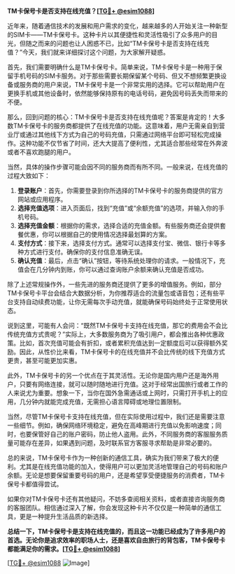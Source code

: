 **TM卡保号卡是否支持在线充值？[[TG💪+ @esim1088](https://t.me/s/esim1088)]**

近年来，随着通信技术的发展和用户需求的变化，越来越多的人开始关注一种新型的SIM卡——TM卡保号卡。这种卡片以其便捷性和灵活性吸引了众多用户的目光，但随之而来的问题也让人困惑不已，比如“TM卡保号卡是否支持在线充值？”今天，我们就来详细探讨这个问题，为大家解开疑惑。

首先，我们需要明确什么是TM卡保号卡。简单来说，TM卡保号卡是一种用于保留手机号码的SIM卡服务。对于那些需要长期保留某个号码、但又不想频繁更换设备或服务商的用户来说，TM卡保号卡是一个非常实用的选择。它可以帮助用户在更换手机或其他设备时，依然能够保持原有的电话号码，避免因号码丢失而带来的不便。

那么，回到问题的核心：TM卡保号卡是否支持在线充值呢？答案是肯定的！大多数TM卡保号卡的服务商都提供了在线充值的功能。这意味着，用户无需亲自到营业厅或通过其他线下方式为自己的号码充值，只需通过网络平台即可轻松完成操作。这种功能不仅节省了时间，还大大提高了便利性，尤其适合那些经常在外奔波或者不喜欢跑腿的用户。

当然，具体的操作步骤可能会因不同的服务商而有所不同。一般来说，在线充值的过程大致如下：

1. **登录账户**：首先，你需要登录到你所选择的TM卡保号卡的服务商提供的官方网站或应用程序。
2. **选择充值选项**：进入页面后，找到“充值”或“余额充值”的选项，并输入你的手机号码。
3. **选择充值金额**：根据你的需求，选择合适的充值金额。有些服务商还会提供套餐优惠，你可以根据自己的使用情况选择最划算的方案。
4. **支付方式**：接下来，选择支付方式。通常可以选择支付宝、微信、银行卡等多种方式进行支付。确保你的支付信息准确无误。
5. **确认充值**：最后，点击“确认”按钮，等待系统处理你的请求。一般情况下，充值会在几分钟内到账，你可以通过查询账户余额来确认充值是否成功。

除了上述常规操作外，一些先进的服务商还提供了更多的增值服务。例如，部分TM卡保号卡平台会结合大数据分析，为你推荐适合的流量包或语音包；还有些平台支持自动续费功能，让你无需每次手动充值，就能确保号码始终处于正常使用状态。

说到这里，可能有人会问：“既然TM卡保号卡支持在线充值，那它的费用会不会比传统充值方式贵呢？”实际上，大多数服务商为了吸引用户，都会推出各种优惠政策。比如，首次充值可能会有折扣，或者累积充值达到一定额度后可以获得额外奖励。因此，从性价比来看，TM卡保号卡的在线充值并不会比传统的线下充值方式更贵，甚至可能更加实惠。

此外，TM卡保号卡的另一个优点在于其灵活性。无论你是国内用户还是海外用户，只要有网络连接，就可以随时随地进行充值。这对于经常出国旅行或者工作的人来说尤为重要。想象一下，当你在国外急需通话或上网时，只需打开手机上的应用，几分钟内就能完成充值，无需担心语言障碍或地理位置限制。

当然，尽管TM卡保号卡支持在线充值，但在实际使用过程中，我们还是需要注意一些细节。例如，确保网络环境稳定，避免在高峰期进行充值以免影响速度；同时，也要保管好自己的账户密码，防止他人盗用。此外，不同服务商的客服服务质量可能存在差异，如果遇到问题，及时联系官方客服寻求帮助是非常必要的。

总的来说，TM卡保号卡作为一种创新的通信工具，确实为我们带来了极大的便利。尤其是在线充值功能的加入，使得用户可以更加灵活地管理自己的号码和账户余额。无论是想要保留重要号码的用户，还是希望享受便捷服务的消费者，TM卡保号卡都值得尝试。

如果你对TM卡保号卡还有其他疑问，不妨多查阅相关资料，或者直接咨询服务商的客服团队。相信通过深入了解，你会发现这种卡片不仅仅是一种简单的通信工具，更是一种提升生活品质的新选择。

**总结一下，TM卡保号卡是支持在线充值的，而且这一功能已经成为了许多用户的首选。无论你是追求效率的职场人士，还是喜欢自由旅行的背包客，TM卡保号卡都能满足你的需求。[[TG💪+ @esim1088](https://t.me/s/esim1088)]**

[[TG💪+ @esim1088](https://t.me/s/esim1088) ![Image](https://i.postimg.cc/4NQfJmqS/Snipaste-2025-05-13-00-14-12.png)]